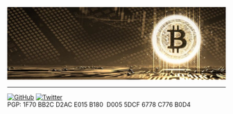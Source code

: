 <div>
	<img src="https://github.com/MrJohnsson77/MrJohnsson77/raw/main/main.jpeg" alt="Rules without rulers!">
</div>

---

[![GitHub](https://img.shields.io/badge/GitHub-%40MrJohnsson77-239a3b.svg)](https://github.com/MrJohnsson77)
[![Twitter](https://img.shields.io/badge/Twitter-%40MrJohnsson77-58a1f2.svg)](https://twitter.com/MrJohnsson77)
\
PGP: 1F70 BB2C D2AC E015 B180  D005 5DCF 6778 C776 B0D4